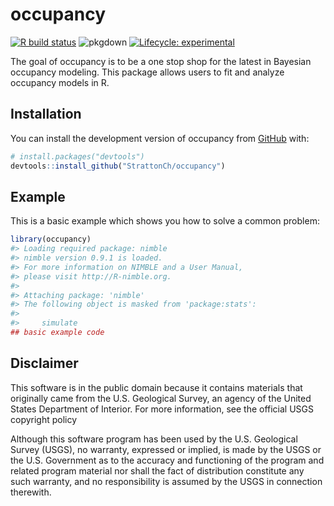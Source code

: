 
<!-- README.md is generated from README.Rmd. Please edit that file -->

# occupancy

<!-- badges: start -->

[![R build
status](https://github.com/StrattonCh/occupancy/workflows/R-CMD-check/badge.svg)](https://github.com/StrattonCh/occupancy/actions)
![pkgdown](https://github.com/StrattonCh/occupancy/workflows/pkgdown/badge.svg)
[![Lifecycle:
experimental](https://img.shields.io/badge/lifecycle-experimental-orange.svg)](https://www.tidyverse.org/lifecycle/#experimental)
<!-- badges: end -->

The goal of occupancy is to be a one stop shop for the latest in
Bayesian occupancy modeling. This package allows users to fit and
analyze occupancy models in R.

## Installation

<!-- You can install the released version of occupancy from [CRAN](https://CRAN.R-project.org) with: -->

<!-- ``` r -->

<!-- install.packages("occupancy") -->

<!-- ``` -->

<!-- And the development version from [GitHub](https://github.com/) with: -->

You can install the development version of occupancy from
[GitHub](https://github.com/) with:

``` r
# install.packages("devtools")
devtools::install_github("StrattonCh/occupancy")
```

## Example

This is a basic example which shows you how to solve a common problem:

``` r
library(occupancy)
#> Loading required package: nimble
#> nimble version 0.9.1 is loaded.
#> For more information on NIMBLE and a User Manual,
#> please visit http://R-nimble.org.
#> 
#> Attaching package: 'nimble'
#> The following object is masked from 'package:stats':
#> 
#>     simulate
## basic example code
```

<!-- What is special about using `README.Rmd` instead of just `README.md`? You can include R chunks like so: -->

<!-- ```{r cars} -->

<!-- summary(cars) -->

<!-- ``` -->

<!-- You'll still need to render `README.Rmd` regularly, to keep `README.md` up-to-date. `devtools::build_readme()` is handy for this. You could also use GitHub Actions to re-render `README.Rmd` every time you push. An example workflow can be found here: <https://github.com/r-lib/actions/tree/master/examples>. -->

<!-- You can also embed plots, for example: -->

<!-- ```{r pressure, echo = FALSE} -->

<!-- plot(pressure) -->

<!-- ``` -->

<!-- In that case, don't forget to commit and push the resulting figure files, so they display on GitHub and CRAN. -->

## Disclaimer

This software is in the public domain because it contains materials that
originally came from the U.S. Geological Survey, an agency of the United
States Department of Interior. For more information, see the official
USGS copyright policy

Although this software program has been used by the U.S. Geological
Survey (USGS), no warranty, expressed or implied, is made by the USGS or
the U.S. Government as to the accuracy and functioning of the program
and related program material nor shall the fact of distribution
constitute any such warranty, and no responsibility is assumed by the
USGS in connection therewith.
